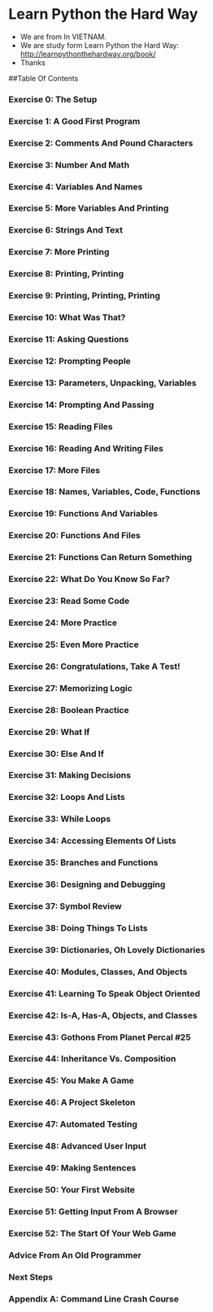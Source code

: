 Learn Python the Hard Way
====================

- We are from In VIETNAM. 
- We are study form Learn Python the Hard Way: http://learnpythonthehardway.org/book/
- Thanks 

##Table Of Contents

### Exercise 0: The Setup

### Exercise 1: A Good First Program

### Exercise 2: Comments And Pound Characters

### Exercise 3: Number And Math

### Exercise 4: Variables And Names

### Exercise 5: More Variables And Printing

### Exercise 6: Strings And Text

### Exercise 7: More Printing

### Exercise 8: Printing, Printing

### Exercise 9: Printing, Printing, Printing

### Exercise 10: What Was That?

### Exercise 11: Asking Questions

### Exercise 12: Prompting People

### Exercise 13: Parameters, Unpacking, Variables

### Exercise 14: Prompting And Passing

### Exercise 15: Reading Files

### Exercise 16: Reading And Writing Files

### Exercise 17: More Files

### Exercise 18: Names, Variables, Code, Functions

### Exercise 19: Functions And Variables

### Exercise 20: Functions And Files

### Exercise 21: Functions Can Return Something

### Exercise 22: What Do You Know So Far?

### Exercise 23: Read Some Code

### Exercise 24: More Practice

### Exercise 25: Even More Practice

### Exercise 26: Congratulations, Take A Test!

### Exercise 27: Memorizing Logic

### Exercise 28: Boolean Practice

### Exercise 29: What If

### Exercise 30: Else And If

### Exercise 31: Making Decisions

### Exercise 32: Loops And Lists

### Exercise 33: While Loops

### Exercise 34: Accessing Elements Of Lists

### Exercise 35: Branches and Functions

### Exercise 36: Designing and Debugging

### Exercise 37: Symbol Review

### Exercise 38: Doing Things To Lists

### Exercise 39: Dictionaries, Oh Lovely Dictionaries

### Exercise 40: Modules, Classes, And Objects

### Exercise 41: Learning To Speak Object Oriented

### Exercise 42: Is-A, Has-A, Objects, and Classes

### Exercise 43: Gothons From Planet Percal #25

### Exercise 44: Inheritance Vs. Composition

### Exercise 45: You Make A Game

### Exercise 46: A Project Skeleton

### Exercise 47: Automated Testing

### Exercise 48: Advanced User Input

### Exercise 49: Making Sentences

### Exercise 50: Your First Website

### Exercise 51: Getting Input From A Browser

### Exercise 52: The Start Of Your Web Game

### Advice From An Old Programmer

### Next Steps

### Appendix A: Command Line Crash Course

